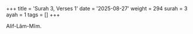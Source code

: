 +++
title = 'Surah 3, Verses 1'
date = '2025-08-27'
weight = 294
surah = 3
ayah = 1
tags = []
+++

Alif-Lãm-Mĩm.